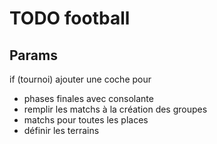 # TODO football
## Params
if (tournoi)
ajouter une coche pour
- phases finales avec consolante
- remplir les matchs à la création des groupes
- matchs pour toutes les places
- définir les terrains